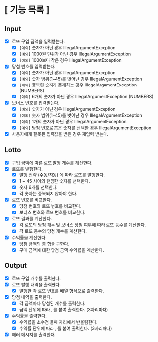 # [ 기능 목록 ]

## Input

- [x]  로또 구입 금액을 입력받는다.
    - [x]  `[예외]` 숫자가 아닌 경우 IllegalArgumentException
    - [x]  `[예외]` 1000원 단위가 아닌 경우 IllegalArgumentException
    - [x]  `[예외]` 1000보다 작은 경우 IllegalArgumentException
- [x]  당첨 번호를 입력받는다.
    - [x]  `[예외]`  숫자가 아닌 경우 IllegalArgumentException
    - [x]  `[예외]`  숫자 범위(1~45)를 벗어난 경우 IllegalArgumentException
    - [x]  `[예외]`  중복된 숫자가 존재하는 경우 IllegalArgumentException (NUMBERS)
    - [x]  `[예외]`  6개의 숫자가 아닌 경우 IllegalArgumentException (NUMBERS)
- [x]  보너스 번호를 입력받는다.
    - [x]  `[예외]`  숫자가 아닌 경우 IllegalArgumentException
    - [x]  `[예외]`  숫자 범위(1~45)를 벗어난 경우 IllegalArgumentException
    - [x]  `[예외]`  1개의 숫자가 아닌 경우 IllegalArgumentException
    - [x]  `[예외]`  당첨 번호로 뽑은 숫자를 선택한 경우 IllegalArgumentException
- [x]  사용자에게 잘못된 입력값을 받은 경우 재입력 받는다.

## Lotto

- [x]  구입 금액에 따른 로또 발행 개수를 계산한다.
- [x]  로또를 발행한다.
    - [x]  발행 전략 (수동/자동) 에 따라 로또를 발행한다.
    - [x]  1 ~ 45 사이의 랜덤한 숫자를 선택한다.
    - [x]  숫자 6개를 선택한다.
    - [x]  각 숫자는 중복되지 않아야 한다.
- [x]  로또 번호를 비교한다.
    - [x]  당첨 번호와 로또 번호를 비교한다.
    - [x]  보너스 번호와 로또 번호를 비교한다.
- [x]  로또 결과를 계산한다.
    - [x]  각 로또의 당첨 개수 및 보너스 당첨 여부에 따라 로또 등수를 계산한다.
    - [x]  각 로또 등수의 당첨 개수를 계산한다.
- [x]  수익률을 계산한다.
    - [x]  당첨 금액의 총 합을 구한다.
    - [x]  구매 금액에 대한 당첨 금액 수익률을 계산한다.

## Output

- [x]  로또 구입 개수를 출력한다.
- [x]  로또 발행 내역을 출력한다.
    - [x]  발행한 각 로또 번호를 배열 형식으로 출력한다.
- [x]  당첨 내역을 출력한다.
    - [x]  각 금액마다 당첨된 개수를 출력한다.
    - [x]  금액 단위에 따라 , 를 붙여 출력한다. (3자리마다)
- [x]  수익률을 출력한다.
    - [x]  수익률을 소수점 둘째 자리에서 반올림한다.
    - [x]  수익률 단위에 따라 , 를 붙여 출력한다. (3자리마다)
- [x]  에러 메시지를 출력한다.